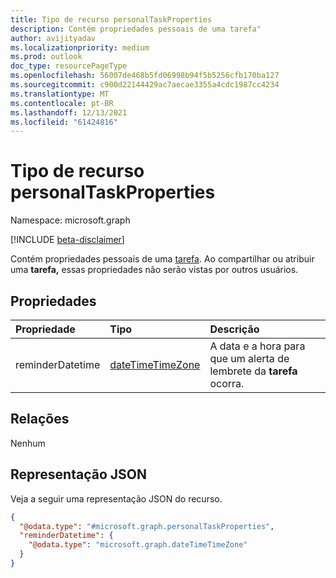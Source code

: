 ```yaml
---
title: Tipo de recurso personalTaskProperties
description: Contém propriedades pessoais de uma tarefa"
author: avijityadav
ms.localizationpriority: medium
ms.prod: outlook
doc_type: resourcePageType
ms.openlocfilehash: 56007de468b5fd06998b94f5b5256cfb170ba127
ms.sourcegitcommit: c900d22144429ac7aecae3355a4cdc1987cc4234
ms.translationtype: MT
ms.contentlocale: pt-BR
ms.lasthandoff: 12/13/2021
ms.locfileid: "61424816"
---
```

# <a name="personaltaskproperties-resource-type"></a>Tipo de recurso personalTaskProperties

Namespace: microsoft.graph

[!INCLUDE [beta-disclaimer](../../includes/beta-disclaimer.md)]

Contém propriedades pessoais de uma [tarefa](task.md). Ao compartilhar ou atribuir uma **tarefa,** essas propriedades não serão vistas por outros usuários.

## <a name="properties"></a>Propriedades
|Propriedade|Tipo|Descrição|
|:---|:---|:---|
|reminderDatetime|[dateTimeTimeZone](../resources/datetimetimezone.md)|A data e a hora para que um alerta de lembrete da **tarefa** ocorra.|

## <a name="relationships"></a>Relações
Nenhum

## <a name="json-representation"></a>Representação JSON
Veja a seguir uma representação JSON do recurso.
<!-- {
  "blockType": "resource",
  "@odata.type": "microsoft.graph.personalTaskProperties"
}
-->
``` json
{
  "@odata.type": "#microsoft.graph.personalTaskProperties",
  "reminderDatetime": {
    "@odata.type": "microsoft.graph.dateTimeTimeZone"
  }
}
```

